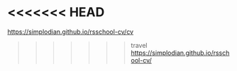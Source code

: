 <<<<<<< HEAD
=======
https://simplodian.github.io/rsschool-cv/cv  
>>>>>>> travel
https://simplodian.github.io/rsschool-cv/